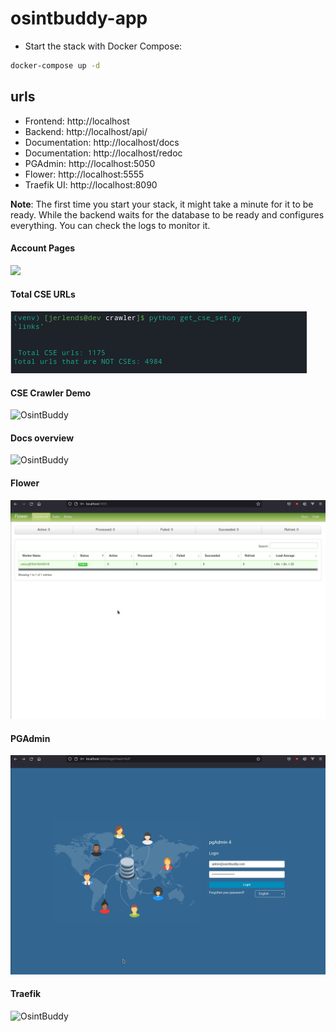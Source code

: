# osintbuddy-app


* Start the stack with Docker Compose:

```bash
docker-compose up -d
```



## urls

 - Frontend: http://localhost
 - Backend: http://localhost/api/
 - Documentation: http://localhost/docs
 - Documentation: http://localhost/redoc
 - PGAdmin: http://localhost:5050
 - Flower: http://localhost:5555
 - Traefik UI: http://localhost:8090

**Note**: The first time you start your stack, it might take a minute for it to be ready. While the backend waits for the database to be ready and configures everything. You can check the logs to monitor it.


#### Account Pages

<img src="./docs/OB-login_pages.gif" />


#### Total CSE URLs

<img alt="OsintBuddy" src="./docs/OB-cse-count.png" />


#### CSE Crawler Demo

<img alt="OsintBuddy" src="./docs/OB-cse-crawler.gif" />


#### Docs overview

<img alt="OsintBuddy" src="./docs/OB-docs-overview.gif" />


#### Flower

<img alt="OsintBuddy" src="./docs/OB-flower.gif" />


#### PGAdmin

<img alt="OsintBuddy" src="./docs/OB-pgadmin.gif" />


#### Traefik

<img alt="OsintBuddy" src="./docs/OB-traefik.gif" />
